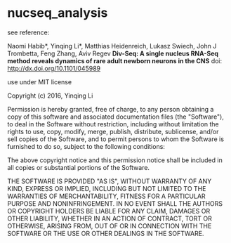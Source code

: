 # nucseq_analysis

see reference:

Naomi Habib\*, Yinqing Li\*, Matthias Heidenreich, Lukasz Swiech, John J Trombetta, Feng Zhang, Aviv Regev
__Div-Seq: A single nucleus RNA-Seq method reveals dynamics of rare adult newborn neurons in the CNS__
doi: http://dx.doi.org/10.1101/045989

use under MIT license

Copyright (c) 2016, Yinqing Li

Permission is hereby granted, free of charge, to any person obtaining a copy of this software and associated documentation files (the "Software"), to deal in the Software without restriction, including without limitation the rights to use, copy, modify, merge, publish, distribute, sublicense, and/or sell copies of the Software, and to permit persons to whom the Software is furnished to do so, subject to the following conditions:

The above copyright notice and this permission notice shall be included in all copies or substantial portions of the Software.

THE SOFTWARE IS PROVIDED "AS IS", WITHOUT WARRANTY OF ANY KIND, EXPRESS OR IMPLIED, INCLUDING BUT NOT LIMITED TO THE WARRANTIES OF MERCHANTABILITY, FITNESS FOR A PARTICULAR PURPOSE AND NONINFRINGEMENT. IN NO EVENT SHALL THE AUTHORS OR COPYRIGHT HOLDERS BE LIABLE FOR ANY CLAIM, DAMAGES OR OTHER LIABILITY, WHETHER IN AN ACTION OF CONTRACT, TORT OR OTHERWISE, ARISING FROM, OUT OF OR IN CONNECTION WITH THE SOFTWARE OR THE USE OR OTHER DEALINGS IN THE SOFTWARE.
